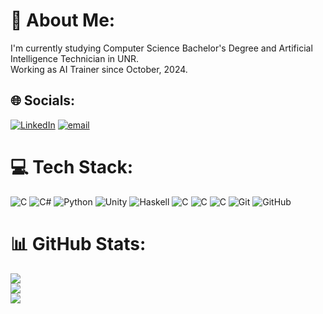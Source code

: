 # 💫 About Me:
I'm currently studying Computer Science Bachelor's Degree and Artificial Intelligence Technician in UNR.<br>Working as AI Trainer since October, 2024.


## 🌐 Socials:
[![LinkedIn](https://img.shields.io/badge/LinkedIn-%230077B5.svg?logo=linkedin&logoColor=white)](https://linkedin.com/in/https://www.linkedin.com/in/francocambiaso/) [![email](https://img.shields.io/badge/Email-D14836?logo=gmail&logoColor=white)](mailto:francoocambiaso@gmail.com) 

# 💻 Tech Stack:
![C](https://img.shields.io/badge/c-%2300599C.svg?style=for-the-badge&logo=c&logoColor=white) ![C#](https://img.shields.io/badge/c%23-%23239120.svg?style=for-the-badge&logo=csharp&logoColor=white) ![Python](https://img.shields.io/badge/python-3670A0?style=for-the-badge&logo=python&logoColor=ffdd54) ![Unity](https://img.shields.io/badge/unity-%23000000.svg?style=for-the-badge&logo=unity&logoColor=white) ![Haskell](https://img.shields.io/badge/Haskell-5e5086?style=for-the-badge&logo=haskell&logoColor=white) ![C](https://img.shields.io/badge/c-%2300599C.svg?style=for-the-badge&logo=c&logoColor=white) ![C](https://img.shields.io/badge/c-%2300599C.svg?style=for-the-badge&logo=c&logoColor=white) ![C](https://img.shields.io/badge/c-%2300599C.svg?style=for-the-badge&logo=c&logoColor=white) ![Git](https://img.shields.io/badge/git-%23F05033.svg?style=for-the-badge&logo=git&logoColor=white) ![GitHub](https://img.shields.io/badge/github-%23121011.svg?style=for-the-badge&logo=github&logoColor=white)
# 📊 GitHub Stats:
![](https://github-readme-stats.vercel.app/api?username=FrancoCambi&theme=radical&hide_border=false&include_all_commits=false&count_private=false)<br/>
![](https://nirzak-streak-stats.vercel.app/?user=FrancoCambi&theme=radical&hide_border=false)<br/>
![](https://github-readme-stats.vercel.app/api/top-langs/?username=FrancoCambi&theme=radical&hide_border=false&include_all_commits=false&count_private=false&layout=compact)

<!-- Proudly created with GPRM ( https://gprm.itsvg.in ) -->
